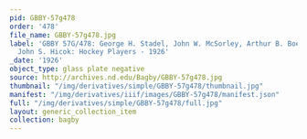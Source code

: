 ```yaml
---
pid: GBBY-57g478
order: '478'
file_name: GBBY-57g478.jpg
label: 'GBBY 57G/478: George H. Stadel, John W. McSorley, Arthur B. Boeringer and
  John S. Hicok: Hockey Players - 1926'
_date: '1926'
object_type: glass plate negative
source: http://archives.nd.edu/Bagby/GBBY-57g478.jpg
thumbnail: "/img/derivatives/simple/GBBY-57g478/thumbnail.jpg"
manifest: "/img/derivatives/iiif/images/GBBY-57g478/manifest.json"
full: "/img/derivatives/simple/GBBY-57g478/full.jpg"
layout: generic_collection_item
collection: bagby
---
```

